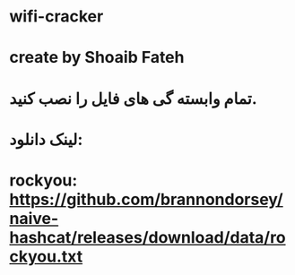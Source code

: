 # wifi-cracker
# create by Shoaib Fateh

# تمام وابسته گی های فایل را نصب کنید.
# لینک دانلود:   
# rockyou: https://github.com/brannondorsey/naive-hashcat/releases/download/data/rockyou.txt
